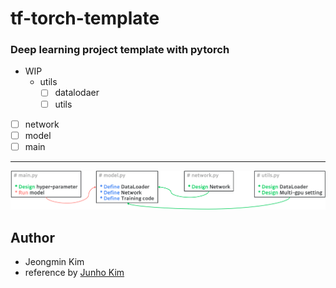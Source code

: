 # tf-torch-template
###  Deep learning project template with pytorch

+ WIP
  + utils
    - [ ] datalodaer
    - [ ] utils
-[ ] network
-[ ] model
-[ ] main

---
<div align="center">
  <img src="./assets/code_structure.png">
</div>


## Author

+ Jeongmin Kim
+ reference by [Junho Kim](http://bit.ly/jhkim_resume)
